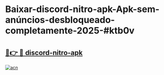 # Baixar-discord-nitro-apk-Apk-sem-anúncios-desbloqueado-completamente-2025-#ktb0v

# <h2><a href="https://ainizakaria.my?title=discord-nitro-apk&ref=24M">🔗👉 🔴 discord-nitro-apk</a></h2>

[![acn](https://github.com/user-attachments/assets/0f9c940e-d8b0-45ae-aac7-cd30a18b3e1c)](https://ainizakaria.my?title=discord-nitro-apk&ref=24M)


